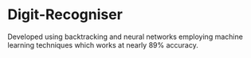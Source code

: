 # Digit-Recogniser
Developed using backtracking and neural networks employing machine learning techniques which works at nearly 89% accuracy.
